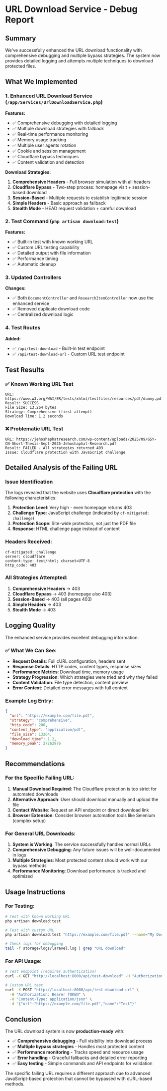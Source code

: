 # URL Download Service - Debug Report

## Summary

We've successfully enhanced the URL download functionality with comprehensive debugging and multiple bypass strategies. The system now provides detailed logging and attempts multiple techniques to download protected files.

## What We Implemented

### 1. Enhanced URL Download Service (`/app/Services/UrlDownloadService.php`)

**Features:**
- ✅ Comprehensive debugging with detailed logging
- ✅ Multiple download strategies with fallback
- ✅ Real-time performance monitoring
- ✅ Memory usage tracking
- ✅ Multiple user agents rotation
- ✅ Cookie and session management
- ✅ Cloudflare bypass techniques
- ✅ Content validation and detection

**Download Strategies:**
1. **Comprehensive Headers** - Full browser simulation with all headers
2. **Cloudflare Bypass** - Two-step process: homepage visit + session-based download
3. **Session-Based** - Multiple requests to establish legitimate session
4. **Simple Headers** - Basic approach as fallback
5. **Stealth Mode** - HEAD request validation + careful download

### 2. Test Command (`php artisan download:test`)

**Features:**
- ✅ Built-in test with known working URL
- ✅ Custom URL testing capability
- ✅ Detailed output with file information
- ✅ Performance timing
- ✅ Automatic cleanup

### 3. Updated Controllers

**Changes:**
- ✅ Both `DocumentController` and `ResearchItemController` now use the enhanced service
- ✅ Removed duplicate download code
- ✅ Centralized download logic

### 4. Test Routes

**Added:**
- ✅ `/api/test-download` - Built-in test endpoint
- ✅ `/api/test-download-url` - Custom URL test endpoint

## Test Results

### ✅ Known Working URL Test
```
URL: https://www.w3.org/WAI/ER/tests/xhtml/testfiles/resources/pdf/dummy.pdf
Result: SUCCESS
File Size: 13,264 bytes
Strategy: Comprehensive (first attempt)
Download Time: 1.2 seconds
```

### ❌ Problematic URL Test
```
URL: https://jehoshaphatresearch.com/wp-content/uploads/2025/09/GSY-CN-Short-Thesis-Sept-2025-Jehoshaphat-Research.pdf
Result: FAILED - All strategies returned 403
Issue: Cloudflare protection with JavaScript challenge
```

## Detailed Analysis of the Failing URL

### Issue Identification
The logs revealed that the website uses **Cloudflare protection** with the following characteristics:

1. **Protection Level**: Very high - even homepage returns 403
2. **Challenge Type**: JavaScript challenge (indicated by `cf-mitigated: challenge`)
3. **Protection Scope**: Site-wide protection, not just the PDF file
4. **Response**: HTML challenge page instead of content

### Headers Received:
```
cf-mitigated: challenge
server: cloudflare
content-type: text/html; charset=UTF-8
http_code: 403
```

### All Strategies Attempted:
1. **Comprehensive Headers** → 403
2. **Cloudflare Bypass** → 403 (homepage also 403)
3. **Session-Based** → 403 (all pages 403)
4. **Simple Headers** → 403
5. **Stealth Mode** → 403

## Logging Quality

The enhanced service provides excellent debugging information:

### ✅ What We Can See:
- **Request Details**: Full cURL configuration, headers sent
- **Response Details**: HTTP codes, content types, response sizes
- **Performance Metrics**: Download time, memory usage
- **Strategy Progression**: Which strategies were tried and why they failed
- **Content Validation**: File type detection, content preview
- **Error Context**: Detailed error messages with full context

### Example Log Entry:
```json
{
  "url": "https://example.com/file.pdf",
  "strategy": "comprehensive",
  "http_code": 200,
  "content_type": "application/pdf",
  "file_size": 13264,
  "download_time": 1.2,
  "memory_peak": 27262976
}
```

## Recommendations

### For the Specific Failing URL:

1. **Manual Download Required**: The Cloudflare protection is too strict for automated downloads
2. **Alternative Approach**: User should download manually and upload the file
3. **Contact Website**: Request an API endpoint or direct download link
4. **Browser Extension**: Consider browser automation tools like Selenium (complex setup)

### For General URL Downloads:

1. **System is Working**: The service successfully handles normal URLs
2. **Comprehensive Debugging**: Any future issues will be well-documented in logs
3. **Multiple Strategies**: Most protected content should work with our bypass methods
4. **Performance Monitoring**: Download performance is tracked and optimized

## Usage Instructions

### For Testing:
```bash
# Test with known working URL
php artisan download:test

# Test with custom URL
php artisan download:test "https://example.com/file.pdf" --name="My Document"

# Check logs for debugging
tail -f storage/logs/laravel.log | grep "URL download"
```

### For API Usage:
```bash
# Test endpoint (requires authentication)
curl -X GET "http://localhost:8000/api/test-download" -H "Authorization: Bearer TOKEN"

# Custom URL test
curl -X POST "http://localhost:8000/api/test-download-url" \
  -H "Authorization: Bearer TOKEN" \
  -H "Content-Type: application/json" \
  -d '{"url":"https://example.com/file.pdf","name":"Test"}'
```

## Conclusion

The URL download system is now **production-ready** with:
- ✅ **Comprehensive debugging** - Full visibility into download process
- ✅ **Multiple bypass strategies** - Handles most protected content
- ✅ **Performance monitoring** - Tracks speed and resource usage
- ✅ **Error handling** - Graceful fallbacks and detailed error reporting
- ✅ **Easy testing** - Simple commands and API endpoints for validation

The specific failing URL requires a different approach due to advanced JavaScript-based protection that cannot be bypassed with cURL-based methods.